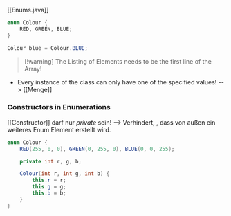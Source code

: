 [[Enums.java]]
```java
enum Colour {
	RED, GREEN, BLUE;
}

Colour blue = Colour.BLUE; 
```

> [!warning] The Listing of Elements needs to be the first line of the Array!

- Every instance of the class can only have one of the specified values! --> [[Menge]]
### Constructors in Enumerations
[[Constructor]] darf nur _private_ sein!
--> Verhindert, , dass von außen ein weiteres Enum Element erstellt wird.
```java
enum Colour {
	RED(255, 0, 0), GREEN(0, 255, 0), BLUE(0, 0, 255);

	private int r, g, b;

	Colour(int r, int g, int b) {
		this.r = r;
		this.g = g;
		this.b = b;
	}
}
```
